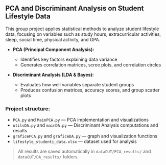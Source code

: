 ## PCA and Discriminant Analysis on Student Lifestyle Data

This group project applies statistical methods to analyze student lifestyle data, focusing on variables such as study hours, extracurricular activities, sleep, social time, physical activity, and GPA.

- **PCA (Principal Component Analysis):**  
  - Identifies key factors explaining data variance  
  - Generates correlation matrices, scree plots, and correlation circles  

- **Discriminant Analysis (LDA & Bayes):**  
  - Evaluates how well variables separate student groups  
  - Produces confusion matrices, accuracy scores, and group scatter plots  

### Project structure:
- `PCA.py` and `MainPCA.py` — PCA implementation and visualizations  
- `utilsDA.py` and `mainDA.py` — Discriminant Analysis computations and results  
- `graficePCA.py` and `graficeDA.py` — graph and visualization functions  
- `lifestyle_studenti_data.xlsx` — dataset used for analysis  

> All results are saved automatically in `dataOUT/PCA_results/` and `dataOUT/DA_results/` folders.


